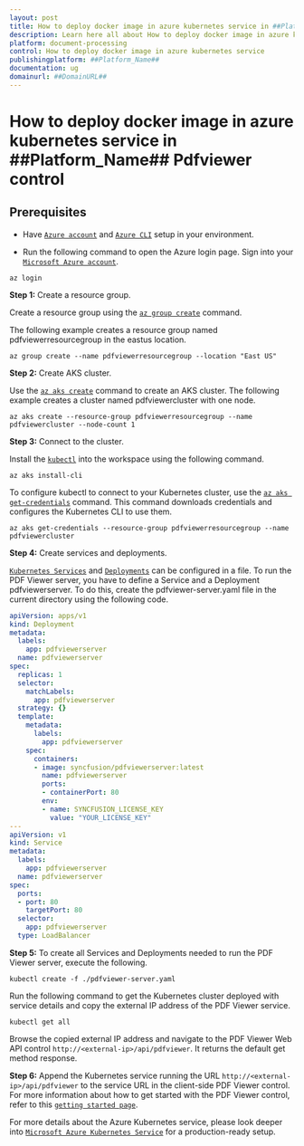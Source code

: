 ```yaml
---
layout: post
title: How to deploy docker image in azure kubernetes service in ##Platform_Name## Pdfviewer control | Syncfusion
description: Learn here all about How to deploy docker image in azure kubernetes service in Syncfusion ##Platform_Name## Pdfviewer control of Syncfusion Essential JS 2 and more.
platform: document-processing
control: How to deploy docker image in azure kubernetes service
publishingplatform: ##Platform_Name##
documentation: ug
domainurl: ##DomainURL##
---
```


# How to deploy docker image in azure kubernetes service in ##Platform_Name## Pdfviewer control

## Prerequisites

* Have [`Azure account`](https://azure.microsoft.com/en-gb/) and [`Azure CLI`](https://docs.microsoft.com/en-us/cli/azure/?view=azure-cli-latest) setup in your environment.

* Run the following command to open the Azure login page. Sign into your [`Microsoft Azure account`](https://azure.microsoft.com/en-gb/).

```
az login
```

**Step 1:** Create a resource group.

Create a resource group using the [`az group create`](https://docs.microsoft.com/en-us/cli/azure/group#az-group-create) command.

The following example creates a resource group named pdfviewerresourcegroup in the eastus location.

```
az group create --name pdfviewerresourcegroup --location "East US"
```

**Step 2:** Create AKS cluster.

Use the [`az aks create`](https://docs.microsoft.com/en-us/cli/azure/aks?view=azure-cli-latest#az-aks-create) command to create an AKS cluster. The following example creates a cluster named pdfviewercluster with one node.

```
az aks create --resource-group pdfviewerresourcegroup --name pdfviewercluster --node-count 1
```

**Step 3:** Connect to the cluster.

Install the [`kubectl`](https://kubernetes.io/docs/reference/kubectl/kubectl/) into the workspace using the following command.

```
az aks install-cli
```

To configure kubectl to connect to your Kubernetes cluster, use the [`az aks get-credentials`](https://docs.microsoft.com/en-us/cli/azure/aks?view=azure-cli-latest#az-aks-get-credentials) command. This command downloads credentials and configures the Kubernetes CLI to use them.

```
az aks get-credentials --resource-group pdfviewerresourcegroup --name pdfviewercluster
```

**Step 4:** Create services and deployments.

[`Kubernetes Services`](https://kubernetes.io/docs/concepts/services-networking/service/) and [`Deployments`](https://kubernetes.io/docs/concepts/workloads/controllers/deployment/) can be configured in a file. To run the PDF Viewer server, you have to define a Service and a Deployment pdfviewerserver. To do this, create the pdfviewer-server.yaml file in the current directory using the following code.

```yaml
apiVersion: apps/v1
kind: Deployment
metadata:
  labels:
    app: pdfviewerserver
  name: pdfviewerserver
spec:
  replicas: 1
  selector:
    matchLabels:
      app: pdfviewerserver
  strategy: {}
  template:
    metadata:
      labels:
        app: pdfviewerserver
    spec:
      containers:
      - image: syncfusion/pdfviewerserver:latest
        name: pdfviewerserver
        ports:
        - containerPort: 80
        env:
        - name: SYNCFUSION_LICENSE_KEY
          value: "YOUR_LICENSE_KEY"
---
apiVersion: v1
kind: Service
metadata:
  labels:
    app: pdfviewerserver
  name: pdfviewerserver
spec:
  ports:
  - port: 80
    targetPort: 80
  selector:
    app: pdfviewerserver
  type: LoadBalancer
```

**Step 5:** To create all Services and Deployments needed to run the PDF Viewer server, execute the following.

```console
kubectl create -f ./pdfviewer-server.yaml
```

Run the following command to get the Kubernetes cluster deployed with service details and copy the external IP address of the PDF Viewer service.

```console
kubectl get all
```

Browse the copied external IP address and navigate to the PDF Viewer Web API control `http://<external-ip>/api/pdfviewer`. It returns the default get method response.

**Step 6:** Append the Kubernetes service running the URL `http://<external-ip>/api/pdfviewer` to the service URL in the client-side PDF Viewer control. For more information about how to get started with the PDF Viewer control, refer to this [`getting started page`](https://ej2.syncfusion.com/javascript/documentation/pdfviewer/getting-started/?).

For more details about the Azure Kubernetes service, please look deeper into [`Microsoft Azure Kubernetes Service`](https://docs.microsoft.com/en-us/azure/aks/kubernetes-walkthrough) for a production-ready setup.